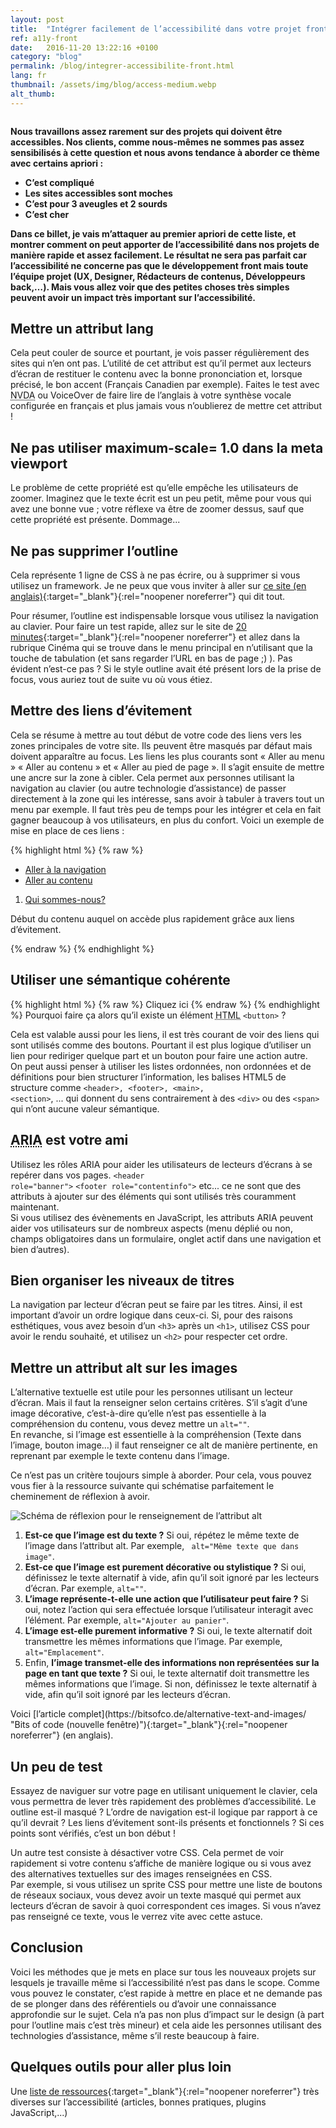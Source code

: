 ```yaml
---
layout: post
title:  "Intégrer facilement de l’accessibilité dans votre projet front-end"
ref: a11y-front
date:   2016-11-20 13:22:16 +0100
category: "blog"
permalink: /blog/integrer-accessibilite-front.html
lang: fr
thumbnail: /assets/img/blog/access-medium.webp
alt_thumb: 
---
```


<img src="{{ site.baseurl }}/assets/img/blog/access.webp" alt="" 
             srcset="{{ site.baseurl }}/assets/img/blog/access-medium.webp 670w,
          {{ site.baseurl }}/assets/img/blog/access.webp 1024w"
          sizes="(min-width:671px) 1024px"/> 

**Nous travaillons assez rarement sur des projets qui doivent être accessibles. Nos clients, comme nous-mêmes ne sommes pas assez sensibilisés à cette question et nous avons tendance à aborder ce thème avec certains apriori :**

 * **C’est compliqué**
 * **Les sites accessibles sont moches**
 * **C’est pour 3 aveugles et 2 sourds**
 * **C’est cher**

**Dans ce billet, je vais m’attaquer au premier apriori de cette liste, et montrer comment on peut apporter de l’accessibilité dans nos projets de manière rapide et assez facilement. Le résultat ne sera pas parfait car l’accessibilité ne concerne pas que le développement front mais toute l’équipe projet (UX, Designer, Rédacteurs de contenus, Développeurs back,…). Mais vous allez voir que des petites choses très simples peuvent avoir un impact très important sur l’accessibilité.**


## Mettre un attribut lang
Cela peut couler de source et pourtant, je vois passer régulièrement des sites qui n’en ont pas.
L’utilité de cet attribut est qu’il permet aux lecteurs d’écran de restituer le contenu avec la bonne prononciation et, lorsque précisé, le bon accent (Français Canadien par exemple). Faites le test avec <abbr title="Non Visual Desktop Access" lang="en">NVDA</abbr> ou VoiceOver de faire lire de l’anglais à votre synthèse vocale configurée en français et plus jamais vous n’oublierez de mettre cet attribut !

## Ne pas utiliser maximum-scale= 1.0 dans la meta viewport
Le problème de cette propriété est qu’elle empêche les utilisateurs de zoomer. Imaginez que le texte écrit est un peu petit, même pour vous qui avez une bonne vue ; votre réflexe va être de zoomer dessus, sauf que cette propriété est présente. Dommage...

## Ne pas supprimer l’outline
Cela représente 1 ligne de CSS à ne pas écrire, ou à supprimer si vous utilisez un framework.
Je ne peux que vous inviter à aller sur [ce site (en anglais)](http://www.outlinenone.com/ "Outline none (nouvelle fenêtre)"){:target="_blank"}{:rel="noopener noreferrer"} qui dit tout.

Pour résumer, l’outline est indispensable lorsque vous utilisez la navigation au clavier. Pour faire un test rapide, allez sur le site de [20 minutes](http://www.20min.ch/ro/ "20 minutes Suisse (nouvelle fenêtre)"){:target="_blank"}{:rel="noopener noreferrer"} et allez dans la rubrique Cinéma qui se trouve dans le menu principal en n’utilisant que la touche de tabulation (et sans regarder l’URL en bas de page ;) ). Pas évident n’est-ce pas ?  Si le style outline avait été présent lors de la prise de focus, vous auriez tout de suite vu où vous étiez.

## Mettre des liens d’évitement
Cela se résume à mettre au tout début de votre code des liens vers les zones principales de votre site. Ils peuvent être masqués par défaut mais doivent apparaître au focus. Les liens les plus courants sont « Aller au menu »  « Aller au contenu » et « Aller au pied de page ».  Il s’agit ensuite de mettre une ancre sur la zone à cibler. Cela permet aux personnes utilisant la navigation au clavier (ou autre technologie d’assistance) de passer directement à la zone qui les intéresse, sans avoir à tabuler à travers tout un menu par exemple.  Il faut très peu de temps pour les intégrer et cela en fait gagner beaucoup à vos utilisateurs, en plus du confort.
Voici un exemple de mise en place de ces liens :

{% highlight html %}
{% raw %}
<ul class="skip_links">
    <li>
        <a href="#nav" class="a11y_hidden">Aller à la navigation</a>
    </li>
    <li>
        <a href="#page" class="a11y_hidden">Aller au contenu</a>
    </li>
</ul>

<nav role="navigation" id="nav" tabindex="-1">
    <ol>
        <li>
            <a href="/">Qui sommes-nous?</a>
        </li>
    </ol>
</nav>

<main role="main" id="page" tabindex="-1">
    <p>
        Début du contenu auquel on accède plus rapidement grâce aux liens d’évitement.
    </p>
</main>
{% endraw %}
{% endhighlight %}

## Utiliser une sémantique cohérente
{% highlight html %}
{% raw %}
<span onclick="btnFunction();" class="btn btn-primary">Cliquez ici</span>
{% endraw %}
{% endhighlight %}
Pourquoi faire ça alors qu’il existe un élément <abbr title="HyperText Markup Language" lang="en">HTML</abbr> <code>&lt;button&gt;</code> ?

Cela est valable aussi pour les liens, il est très courant de voir des liens qui sont utilisés comme des boutons. Pourtant il est plus logique d’utiliser un lien pour rediriger quelque part et un bouton pour faire une action autre.  
On peut aussi penser à utiliser les listes ordonnées, non ordonnées et de définitions pour bien structurer l’information, les balises HTML5 de structure comme <code>&lt;header&gt;, &lt;footer&gt;, &lt;main&gt;, &lt;section&gt;</code>, ... qui donnent du sens contrairement à des <code>&lt;div&gt;</code> ou des <code>&lt;span&gt;</code> qui n’ont aucune valeur sémantique.

## <abbr title="Accessible Rich Internet Applications" lang="en">ARIA</abbr> est votre ami
Utilisez les rôles ARIA pour aider les utilisateurs de lecteurs d’écrans à se repérer dans vos pages.
<code>&lt;header role="banner"&gt;</code> <code>&lt;footer role="contentinfo"&gt;</code> etc... ce ne sont que des attributs à ajouter sur des éléments qui sont utilisés très couramment maintenant.  
Si vous utilisez des évènements en JavaScript, les attributs ARIA peuvent aider vos utilisateurs sur de nombreux aspects (menu déplié ou non, champs obligatoires dans un formulaire, onglet actif dans une navigation et bien d’autres).

## Bien organiser les niveaux de titres
La navigation par lecteur d’écran peut se faire par les titres. Ainsi, il est important d’avoir un ordre logique dans ceux-ci. Si, pour des raisons esthétiques, vous avez besoin d’un <code>&lt;h3&gt;</code> après un <code>&lt;h1&gt;</code>, utilisez CSS pour avoir le rendu souhaité, et utilisez un <code>&lt;h2&gt;</code> pour respecter cet ordre.

## Mettre un attribut alt sur les images
L’alternative textuelle est utile pour les personnes utilisant un lecteur d’écran. Mais il faut la renseigner selon certains critères. S’il s’agit d’une image décorative, c’est-à-dire qu’elle n’est pas essentielle à la compréhension du contenu, vous devez mettre un <code>alt=""</code>.  
En revanche, si l’image est essentielle à la compréhension (Texte dans l’image, bouton image…) il faut renseigner ce alt de manière pertinente, en reprenant par exemple le texte contenu dans l’image.

Ce n’est pas un critère toujours simple à aborder. Pour cela, vous pouvez vous fier à la ressource suivante qui schématise parfaitement le cheminement de réflexion à avoir.


<img src="{{ site.baseurl }}/assets/img/blog/the-alt-cheatsheet.png" alt="Schéma de réflexion pour le renseignement de l’attribut alt" aria-labelledby="description"/>
<ol id="description" class="a11y_hidden">  
    <li><strong>Est-ce que l’image est du texte ?</strong> Si oui, répétez le même texte de l’image dans l’attribut alt. Par exemple, <code> alt="Même texte que dans image"</code>.</li>
    <li><strong>Est-ce que l’image est purement décorative ou stylistique ?</strong> Si oui, définissez le texte alternatif à vide, afin qu’il soit ignoré par les lecteurs d’écran. Par exemple, <code>alt=""</code>.</li>
    <li><strong>L’image représente-t-elle une action que l’utilisateur peut faire ?</strong> Si oui, notez l’action qui sera effectuée lorsque l’utilisateur interagit avec l’élément. Par exemple, <code>alt="Ajouter au panier"</code>.</li>
    <li><strong>L’image est-elle purement informative ?</strong> Si oui, le texte alternatif doit transmettre les mêmes informations que l’image. Par exemple, <code>alt="Emplacement"</code>.</li>
    <li>Enfin, <strong>l’image transmet-elle des informations non représentées sur la page en tant que texte ?</strong> Si oui, le texte alternatif doit transmettre les mêmes informations que l’image. Si non, définissez le texte alternatif à vide, afin qu’il soit ignoré par les lecteurs d’écran.</li> 
</ol>
Voici [l’article complet](https://bitsofco.de/alternative-text-and-images/ "Bits of code (nouvelle fenêtre)"){:target="_blank"}{:rel="noopener noreferrer"} (en anglais).


## Un peu de test
Essayez de naviguer sur votre page en utilisant uniquement le clavier, cela vous permettra de lever très rapidement des problèmes d’accessibilité. Le outline est-il masqué ? L’ordre de navigation est-il logique par rapport à ce qu’il devrait ? Les liens d’évitement sont-ils présents et fonctionnels ? Si ces points sont vérifiés, c’est un bon début !

Un autre test consiste à désactiver votre CSS. Cela permet de voir rapidement si votre contenu s’affiche de manière logique ou si vous avez des alternatives textuelles sur des images renseignées en CSS.  
Par exemple, si vous utilisez un sprite CSS pour mettre une liste de boutons de réseaux sociaux, vous devez avoir un texte masqué qui permet aux lecteurs d’écran de savoir à quoi correspondent ces images. Si vous n’avez pas renseigné ce texte, vous le verrez vite avec cette astuce.

## Conclusion
Voici les méthodes que je mets en place sur tous les nouveaux projets sur lesquels je travaille même si l’accessibilité n’est pas dans le scope. Comme vous pouvez le constater, c’est rapide à mettre en place et ne demande pas de se plonger dans des référentiels ou d’avoir une connaissance approfondie sur le sujet. Cela n’a pas non plus d’impact sur le design (à part pour l’outline mais c’est très mineur) et cela aide les personnes utilisant des technologies d’assistance, même s’il reste beaucoup à faire.

## Quelques outils pour aller plus loin
Une [liste de ressources](https://github.com/atalan/a11y-resources/blob/master/list-of-a11y-resources.md "Github d’Atalan (nouvelle fenêtre)"){:target="_blank"}{:rel="noopener noreferrer"} très diverses sur l’accessibilité (articles, bonnes pratiques, plugins JavaScript,...)